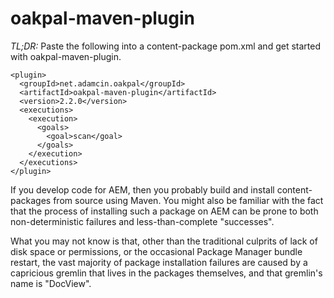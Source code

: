 oakpal-maven-plugin
===================

_TL;DR:_ Paste the following into a content-package pom.xml and get started with oakpal-maven-plugin.

    <plugin>
      <groupId>net.adamcin.oakpal</groupId>
      <artifactId>oakpal-maven-plugin</artifactId>
      <version>2.2.0</version>
      <executions>
        <execution>
          <goals>
            <goal>scan</goal>
          </goals>
        </execution>
      </executions>
    </plugin>


If you develop code for AEM, then you probably build and install content-packages from source using Maven. You might
also be familiar with the fact that the process of installing such a package on AEM can be prone to both
non-deterministic failures and less-than-complete "successes".

What you may not know is that, other than the traditional culprits of lack of disk space or permissions, or the
occasional Package Manager bundle restart, the vast majority of package installation failures are caused by a capricious
gremlin that lives in the packages themselves, and that gremlin's name is "DocView".

